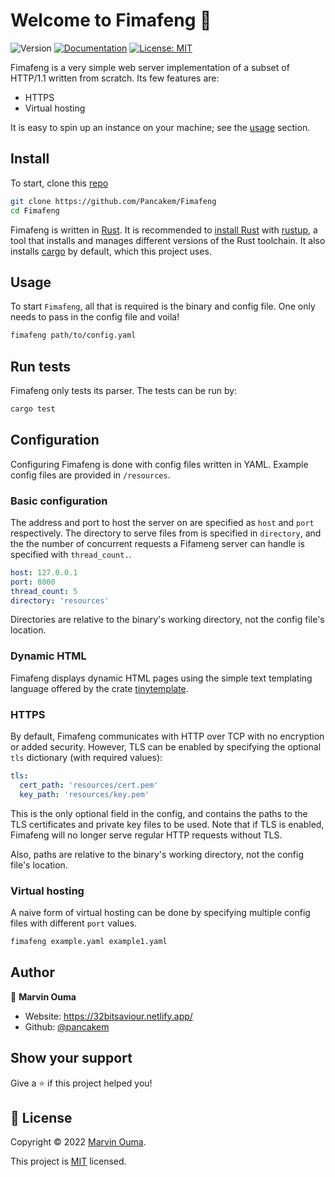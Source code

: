 # Welcome to Fimafeng 👋
![Version](https://img.shields.io/badge/version-0.1.0-blue.svg?cacheSeconds=2592000)
[![Documentation](https://img.shields.io/badge/documentation-yes-brightgreen.svg)](https://github.com/Pancakem/Fimafeng)
[![License: MIT](https://img.shields.io/badge/License-MIT-yellow.svg)](https://github.com/Pancakem/Fimafeng/blob/main/LICENSE)

Fimafeng is a very simple web server implementation of a subset of HTTP/1.1 written from scratch. Its few features are:

- HTTPS
- Virtual hosting

It is easy to spin up an instance on your machine; see the [usage](#usage) section.

## Install

To start, clone this [repo](https://github.com/Pancakem/Fimafeng)

```sh
git clone https://github.com/Pancakem/Fimafeng
cd Fimafeng
```

Fimafeng is written in [Rust](https://rust-lang.org). It is recommended to [install Rust](https://www.rust-lang.org/tools/install) with [rustup](https://rust-lang.github.io/rustup/index.html), a tool that installs and manages different versions of the Rust toolchain. It also installs [cargo](https://doc.rust-lang.org/cargo/index.html) by default, which this project uses.

## Usage
To start `Fimafeng`, all that is required is the binary and config file. One only needs to pass in the config file and voila!

```sh
fimafeng path/to/config.yaml
```

## Run tests

Fimafeng only tests its parser. The tests can be run by:

```sh
cargo test
```

## Configuration
Configuring Fimafeng is done with config files written in YAML. Example config files are provided in `/resources`.

### Basic configuration

The address and port to host the server on are specified as `host` and `port` respectively.
The directory to serve files from is specified in `directory`, and the the number of concurrent requests a Fifameng server can handle is specified with `thread_count.`.

```yaml
host: 127.0.0.1
port: 8000
thread_count: 5
directory: 'resources'
```

Directories are relative to the binary's working directory, not the config file's location.

### Dynamic HTML

Fimafeng displays dynamic HTML pages using the simple text templating language offered by the crate [tinytemplate](https://crates.io/crates/tinytemplate).


### HTTPS

By default, Fimafeng communicates with HTTP over TCP with no encryption or added security. However, TLS can be enabled by specifying the optional `tls` dictionary (with required values):

```yaml
tls:
  cert_path: 'resources/cert.pem'
  key_path: 'resources/key.pem'
```

This is the only optional field in the config, and contains the paths to the TLS certificates and private key files to be used. Note that if TLS is enabled, Fimafeng will no longer serve regular HTTP requests without TLS.

Also, paths are relative to the binary's working directory, not the config file's location.

### Virtual hosting

A naive form of virtual hosting can be done by specifying multiple config files with different `port` values.

```sh
fimafeng example.yaml example1.yaml
```

## Author

👤 **Marvin Ouma**

* Website: https://32bitsaviour.netlify.app/
* Github: [@pancakem](https://github.com/pancakem)

## Show your support

Give a ⭐️ if this project helped you!


## 📝 License

Copyright © 2022 [Marvin Ouma](https://github.com/pancakem).

This project is [MIT](https://github.com/Pancakem/Fimafeng/blob/main/LICENSE) licensed.
